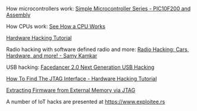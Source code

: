 How microcontrollers work: [Simple Microcontroller Series - PIC10F200 and Assembly](https://www.youtube.com/watch?v=TvsLWEJ4kNI&list=PLfYdTiQCV_p4b7kQh-rnBs5UtgzQ6Ij-V)

How CPUs work: [See How a CPU Works](https://youtu.be/cNN_tTXABUA)

[Hardware Hacking Tutorial](https://www.youtube.com/watch?v=LSQf3iuluYo&list=PLoFdAHrZtKkhcd9k8ZcR4th8Q8PNOx7iU)

Radio hacking with software defined radio and more: [Radio Hacking: Cars, Hardware, and more! - Samy Kamkar](https://youtu.be/1RipwqJG50c)

USB hacking: [Facedancer 2.0 Next Generation USB Hacking](https://youtu.be/HV9WfDRjJCg)

[How To Find The JTAG Interface - Hardware Hacking Tutorial](https://youtu.be/_FSM_10JXsM)

[Extracting Firmware from External Memory via JTAG](https://youtu.be/IadnBUJAvks)

A number of IoT hacks are presented at https://www.exploitee.rs

